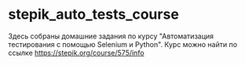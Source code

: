# stepik_auto_tests_course
Здесь собраны домашние задания по курсу "Автоматизация тестирования с помощью Selenium и Python".
Курс можно найти по ссылке https://stepik.org/course/575/info
